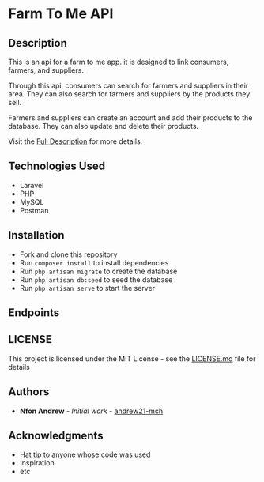 # Farm To Me API

## Description

This is an api for a farm to me app. it is designed to link consumers, farmers, and suppliers. 

Through this api, consumers can search for farmers and suppliers in their area. They can also search for farmers and suppliers by the products they sell.

Farmers and suppliers can create an account and add their products to the database. They can also update and delete their products.

Visit the [Full Description](https://github.com/andrew21-mch/farmtome_api/blob/main/DESCRIPTION.md) for more details.

## Technologies Used

* Laravel
* PHP
* MySQL
* Postman

## Installation

* Fork and clone this repository
* Run `composer install` to install dependencies
* Run `php artisan migrate` to create the database
* Run `php artisan db:seed` to seed the database
* Run `php artisan serve` to start the server

## Endpoints

## LICENSE

This project is licensed under the MIT License - see the [LICENSE.md](LICENSE.md) file for details

## Authors

* **Nfon Andrew** - *Initial work* - [andrew21-mch](github.com/andrew21-mch)

## Acknowledgments

* Hat tip to anyone whose code was used
* Inspiration
* etc

